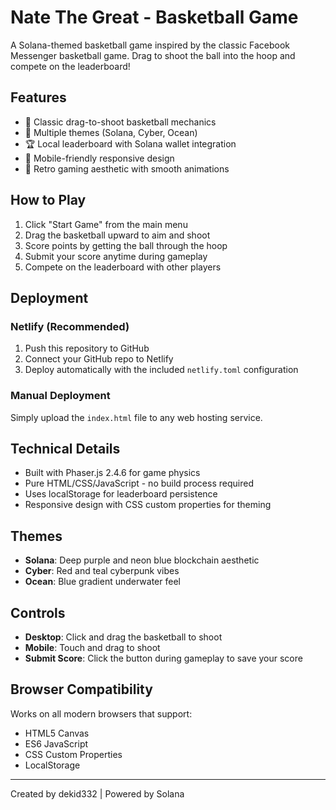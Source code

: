 # Nate The Great - Basketball Game

A Solana-themed basketball game inspired by the classic Facebook Messenger basketball game. Drag to shoot the ball into the hoop and compete on the leaderboard!

## Features

- 🏀 Classic drag-to-shoot basketball mechanics
- 🎨 Multiple themes (Solana, Cyber, Ocean)
- 🏆 Local leaderboard with Solana wallet integration
- 📱 Mobile-friendly responsive design
- 🎵 Retro gaming aesthetic with smooth animations

## How to Play

1. Click "Start Game" from the main menu
2. Drag the basketball upward to aim and shoot
3. Score points by getting the ball through the hoop
4. Submit your score anytime during gameplay
5. Compete on the leaderboard with other players

## Deployment

### Netlify (Recommended)
1. Push this repository to GitHub
2. Connect your GitHub repo to Netlify
3. Deploy automatically with the included `netlify.toml` configuration

### Manual Deployment
Simply upload the `index.html` file to any web hosting service.

## Technical Details

- Built with Phaser.js 2.4.6 for game physics
- Pure HTML/CSS/JavaScript - no build process required
- Uses localStorage for leaderboard persistence
- Responsive design with CSS custom properties for theming

## Themes

- **Solana**: Deep purple and neon blue blockchain aesthetic
- **Cyber**: Red and teal cyberpunk vibes
- **Ocean**: Blue gradient underwater feel

## Controls

- **Desktop**: Click and drag the basketball to shoot
- **Mobile**: Touch and drag to shoot
- **Submit Score**: Click the button during gameplay to save your score

## Browser Compatibility

Works on all modern browsers that support:
- HTML5 Canvas
- ES6 JavaScript
- CSS Custom Properties
- LocalStorage

---

Created by dekid332 | Powered by Solana